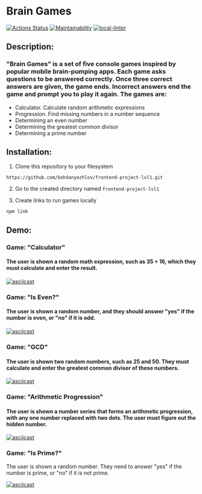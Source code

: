 # Brain Games

[![Actions Status](https://github.com/Bohdan2241/frontend-project-lvl1/workflows/hexlet-check/badge.svg)](https://github.com/Bohdan2241/frontend-project-lvl1/actions) 
[![Maintainability](https://api.codeclimate.com/v1/badges/d54aa8f06e85e4521703/maintainability)](https://codeclimate.com/github/Bohdan2241/frontend-project-lvl1/maintainability)
[![local-linter](https://github.com/Bohdan2241/frontend-project-lvl1/workflows/local-linter/badge.svg)](https://github.com/Bohdan2241/frontend-project-lvl1/actions)

## Description:
### "Brain Games" is a set of five console games inspired by popular mobile brain-pumping apps. Each game asks questions to be answered correctly. Once three correct answers are given, the game ends. Incorrect answers end the game and prompt you to play it again. The games are:

- Calculator. Calculate random arithmetic expressions
- Progression. Find missing numbers in a number sequence
- Determining an even number
- Determining the greatest common divisor
- Determining a prime number



## Installation:
1) Clone this repository to your filesystem
```
https://github.com/bohdanyezhlov/frontend-project-lvl1.git
```

2) Go to the created directory named `frontend-project-lvl1`

3) Create links to run games locally
 ```
 npm link
 ```



## Demo:

### Game: "Calculator"
#### The user is shown a random math expression, such as 35 + 16, which they must calculate and enter the result.
    
[![asciicast](https://asciinema.org/a/418940.svg)](https://asciinema.org/a/418940)



### Game: "Is Even?"
#### The user is shown a random number, and they should answer "yes" if the number is even, or "no" if it is odd.

[![asciicast](https://asciinema.org/a/418927.svg)](https://asciinema.org/a/418927)



### Game: "GCD"
#### The user is shown two random numbers, such as 25 and 50. They must calculate and enter the greatest common divisor of these numbers.

[![asciicast](https://asciinema.org/a/419070.svg)](https://asciinema.org/a/419070)


### Game: "Arithmetic Progression"
#### The user is shown a number series that forms an arithmetic progression, with any one number replaced with two dots. The user must figure out the hidden number.

[![asciicast](https://asciinema.org/a/419420.svg)](https://asciinema.org/a/419420)

### Game: "Is Prime?"
The user is shown a random number. They need to answer "yes" if the number is prime, or "no" if it is not prime.
    
[![asciicast](https://asciinema.org/a/419421.svg)](https://asciinema.org/a/419421)

